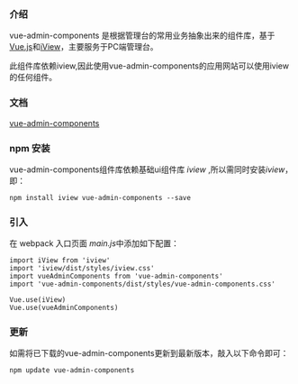 ### 介绍

vue-admin-components 是根据管理台的常用业务抽象出来的组件库，基于<a href="https://cn.vuejs.org" target="_blank">Vue.js</a>和<a href="https://www.iviewui.com" target="_blank">iView</a>，主要服务于PC端管理台。

此组件库依赖iview,因此使用vue-admin-components的应用网站可以使用iview的任何组件。

### 文档
<a href="https://www.bychjh.com:808/vue-admin-components" target="_blank">vue-admin-components</a>

### npm 安装

vue-admin-components组件库依赖基础ui组件库 <i>iview</i> ,所以需同时安装<i>iview</i>，即：
```
npm install iview vue-admin-components --save
```
### 引入
在 webpack 入口页面 <i>main.js</i>中添加如下配置：
```
import iView from 'iview'
import 'iview/dist/styles/iview.css'
import vueAdminComponents from 'vue-admin-components'
import 'vue-admin-components/dist/styles/vue-admin-components.css'

Vue.use(iView)
Vue.use(vueAdminComponents)
```
### 更新
如需将已下载的vue-admin-components更新到最新版本，敲入以下命令即可：
```
npm update vue-admin-components
```
